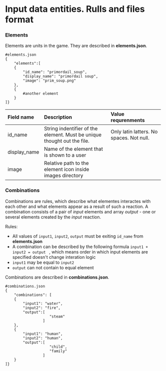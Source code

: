 # Input data entities. Rulls and files format #

### Elements ###

Elements are units in the game. They are described in __elements.json__.
```
#elements.json
{
	"elements":[
	{
		"id_name": "primordail_soup",
		"display_name": "primordail soup",
		"image": "prim_soup.png"
	},
	{
		#another element
	}
]}
```

|Field name|Description|Value requrenments|
|:-|:-|:-|
|id_name| String indentifier of the element. Must be unique thought out the file. | Only latin latters. No spaces. Not null.|
|display_name| Name of the element that is shown to a user||
|image| Relative path to the element icon inside images directory|| 

### Combinations ###

Combinations are rules, which describe what elementes interactes with each other and what elements appear as a result of such a reaction.
A combination consists of a pair of *input* elements and array *output* - one or several elements created by the *input* reaction.

Rules:
* All values of ```input1```, ```input2```, ```output``` must be exiting ```id_name``` from __elements.json__
* A combination can be described by the following formula ```input1 + input2 = output ``` , which means order in which input elements are specified doesn't change interation logic 
* ```input1``` may be equal to ```input2```
* ```output``` can not contain to equal element

Combinations are described in __combinations.json__.

```
#combinations.json
{
	"combinations": [
	{
		"input1": "water",
		"input2": "fire",
		"output":[
					"steam"
				 ]
	},
	{
		"input1": "human",
		"input2": "human",
		"output":[
					"child",
					"family"
				 ]
	}
]}
```